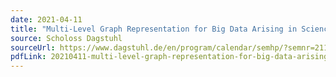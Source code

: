 ```yaml
---
date: 2021-04-11
title: "Multi-Level Graph Representation for Big Data Arising in Science Mapping"
source: Scholoss Dagstuhl
sourceUrl: https://www.dagstuhl.de/en/program/calendar/semhp/?semnr=21152
pdfLink: 20210411-multi-level-graph-representation-for-big-data-arising-in-science-mapping.pdf
---
```

